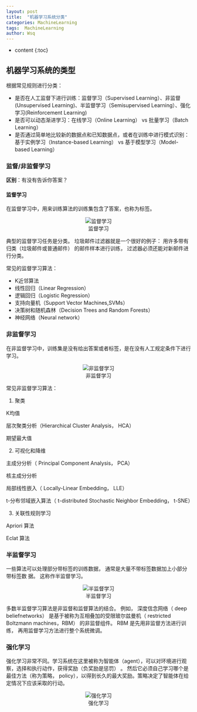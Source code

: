 ```yaml
---
layout: post
title:  "机器学习系统分类"
categories: MachineLearning
tags:  MachineLearning  
author: Wsq
---
```


* content
{:toc}

## 机器学习系统的类型

根据常见规则进行分类：

- 是否在人工监督下进行训练：监督学习（Supervised Learning）、非监督(Unsupervised Learning)、半监督学习（Semisupervised Learning）、强化学习(Reinforcement Learning)
- 是否可以动态渐进学习：在线学习（Online Learning） vs 批量学习（Batch Learning）
- 是否通过简单地比较新的数据点和已知数据点，或者在训练中进行模式识别：基于实例学习（Instance-based Learning） vs 基于模型学习（Model-based Learning）

### 监督/非监督学习

**区别**：有没有告诉你答案？

#### 监督学习
在监督学习中，用来训练算法的训练集包含了答案，也称为标签。

<center><img alt="监督学习" src="https://img-blog.csdnimg.cn/20191019103336690.jpg?x-oss-process=image/watermark,type_ZmFuZ3poZW5naGVpdGk,shadow_10,text_aHR0cHM6Ly9ibG9nLmNzZG4ubmV0L0NvZGVvaA==,size_16,color_FFFFFF,t_70"></center>
<center>监督学习</center>

典型的监督学习任务是分类。 垃圾邮件过滤器就是一个很好的例子： 用许多带有归类（垃圾邮件或普通邮件） 的邮件样本进行训练， 过滤器必须还能对新邮件进行分类。

常见的监督学习算法：
- K近邻算法
- 线性回归（Linear Regression）
- 逻辑回归（Logistic Regression）
- 支持向量机（Support Vector Machines,SVMs）
- 决策树和随机森林（Decision Trees and Random Forests）
- 神经网络（Neural network）

### 非监督学习
在非监督学习中，训练集是没有给出答案或者标签，是在没有人工规定条件下进行学习。

<center><img alt="非监督学习" src="https://img-blog.csdnimg.cn/20191019103312555.jpg?x-oss-process=image/watermark,type_ZmFuZ3poZW5naGVpdGk,shadow_10,text_aHR0cHM6Ly9ibG9nLmNzZG4ubmV0L0NvZGVvaA==,size_16,color_FFFFFF,t_70"></center>
<center>非监督学习</center>

常见非监督学习算法：

1. 聚类

K均值

层次聚类分析（Hierarchical Cluster Analysis， HCA）

期望最大值

2. 可视化和降维

主成分分析（ Principal Component Analysis， PCA）

核主成分分析

局部线性嵌入（ Locally-Linear Embedding， LLE）

t-分布邻域嵌入算法（ t-distributed Stochastic Neighbor Embedding， t-SNE）

3. 关联性规则学习

Apriori 算法

Eclat 算法

### 半监督学习

一些算法可以处理部分带标签的训练数据， 通常是大量不带标签数据加上小部分带标签数
据。 这称作半监督学习。

<center><img alt="半监督学习" src="https://img-blog.csdnimg.cn/20191019103403466.jpg?x-oss-process=image/watermark,type_ZmFuZ3poZW5naGVpdGk,shadow_10,text_aHR0cHM6Ly9ibG9nLmNzZG4ubmV0L0NvZGVvaA==,size_16,color_FFFFFF,t_70"></center>
<center>半监督学习</center>

多数半监督学习算法是非监督和监督算法的结合。 例如， 深度信念网络（ deep beliefnetworks） 是基于被称为互相叠加的受限玻尔兹曼机（ restricted Boltzmann machines，RBM） 的非监督组件。 RBM 是先用非监督方法进行训练， 再用监督学习方法进行整个系统微调。

### 强化学习

强化学习非常不同。学习系统在这里被称为智能体（agent），可以对环境进行观察，选择和执行动作，获得奖励（负奖励是惩罚） 。 然后它必须自己学习哪个是最佳方法（称为策略， policy），以得到长久的最大奖励。策略决定了智能体在给定情况下应该采取的行动。

<center><img alt="强化学习" src="https://img-blog.csdnimg.cn/20191019103427902.jpg?x-oss-process=image/watermark,type_ZmFuZ3poZW5naGVpdGk,shadow_10,text_aHR0cHM6Ly9ibG9nLmNzZG4ubmV0L0NvZGVvaA==,size_16,color_FFFFFF,t_70"></center>
<center>强化学习</center>